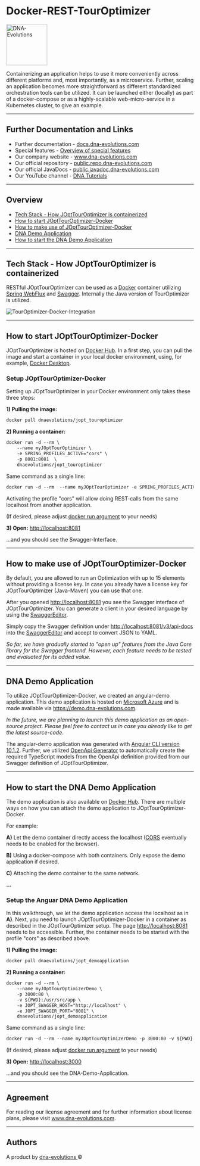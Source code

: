 # Docker-REST-TourOptimizer

<a href="https://dna-evolutions.com/" target="_blank"><img src="https://docs.dna-evolutions.com/indexres/dna-temp-logo.png" width="110"
title="DNA-Evolutions" alt="DNA-Evolutions"></a>

Containerizing an application helps to use it more conveniently across different platforms and, most importantly, as a microservice. 
Further, scaling an application becomes more straightforward as different standardized orchestration tools can be utilized. It can be launched either (locally) as part of a docker-compose or as a highly-scalable web-micro-service in a Kubernetes cluster, to give an example.

---

## Further Documentation and Links

- Further documentation 	- <a href="https://docs.dna-evolutions.com" target="_blank">docs.dna-evolutions.com</a>
- Special features 	- <a href="https://docs.dna-evolutions.com/overview_docs/special_features/Special_Features.html" target="_blank">Overview of special features</a>
- Our company website 	- <a href="https://www.dna-evolutions.com" target="_blank">www.dna-evolutions.com</a>
- Our official repository 	- <a href="https://public.repo.dna-evolutions.com" target="_blank">public.repo.dna-evolutions.com</a>
- Our official JavaDocs 		- <a href="https://public.javadoc.dna-evolutions.com" target="_blank">public.javadoc.dna-evolutions.com</a>
- Our YouTube channel - <a href="https://www.youtube.com/channel/UCzfZjJLp5Rrk7U2UKsOf8Fw" target="_blank">DNA Tutorials</a>

---

## Overview

* [Tech Stack - How JOptTourOptimizer is containerized](#tech-stack-how-jopttouroptimizer-is-containerized)
* [How to start JOptTourOptimizer-Docker](#how-to-start-jopttouroptimizer-docker)
* [How to make use of JOptTourOptimizer-Docker](#how-to-make-use-of-jopttouroptimizer-docker)
* [DNA Demo Application](#dna-demo-application)
* [How to start the DNA Demo Application](#how-to-start-the-dna-demo-application)

---

## Tech Stack - How JOptTourOptimizer is containerized
RESTful JOptTourOptimizer can be used as a <a href="https://en.wikipedia.org/wiki/Docker_software" target="_blank">Docker</a> container utilizing <a href="https://docs.spring.io/spring/docs/current/spring-framework-reference/web-reactive.html" target="_blank">Spring WebFlux</a> and <a href="https://swagger.io/" target="_blank">Swagger</a>. Internally the Java version of TourOptimizer is utilized.

![TourOptimizer-Docker-Integration](https://docs.dna-evolutions.com/rest/touroptimizer/res/touroptimizer-cloud-integration-highres.svg)

---

## How to start JOptTourOptimizer-Docker
JOptTourOptimizer is hosted on <a href="https://hub.docker.com/r/dnaevolutions/jopt_touroptimizer" target="_blank">Docker Hub</a>. In a first step, you can pull the image and start a container in your local docker environment, using, for example, <a href="https://docs.docker.com/desktop/" target="_blank">Docker Desktop</a>.

### Setup JOptTourOptimizer-Docker

Setting up JOptTourOptimizer in your Docker environment only takes these three steps:

**1) Pulling the image:**

```xml
docker pull dnaevolutions/jopt_touroptimizer
```

**2) Running a container:**

```xml
docker run -d --rm \
 	--name myJOptTourOptimizer \
 	-e SPRING_PROFILES_ACTIVE="cors" \
 	-p 8081:8081  \
 	dnaevolutions/jopt_touroptimizer
```


Same command as a single line:

```xml
docker run -d --rm  --name myJOptTourOptimizer -e SPRING_PROFILES_ACTIVE="cors" -p 8081:8081  dnaevolutions/jopt_touroptimizer
```

Activating the profile "cors" will allow doing REST-calls from the same localhost from another application.

(If desired, please adjust <a href="https://docs.docker.com/engine/reference/run/" target="_blank">docker run argument</a> to your needs)


**3) Open:** <a href="http://localhost:8081" target="_blank">http://localhost:8081</a>

...and you should see the Swagger-Interface.

---

## How to make use of JOptTourOptimizer-Docker

By default, you are allowed to run an Optimization with up to 15 elements without providing a license key. In case you already have a license key for JOptTourOptimizer (Java-Maven) you can use that one.

After you opened <a href="http://localhost:8081" target="_blank">http://localhost:8081</a> you see the Swagger interface of JOptTourOptimizer. You can generate a client in your desired language by using the <a href="https://editor.swagger.io/" target="_blank">SwaggerEditor</a>.

Simply copy the Swagger definition under <a href="http://localhost:8081/v3/api-docs" target="_blank">http://localhost:8081/v3/api-docs</a> into the <a href="https://editor.swagger.io/" target="_blank">SwaggerEditor</a> and accept to convert JSON to YAML.

_So far, we have gradually started to "open up" features from the Java Core library for the Swagger frontend. However, each feature needs to be tested and evaluated for its added value._

---

## DNA Demo Application

To utilize JOptTourOptimizer-Docker, we created an angular-demo application. This demo application is hosted on <a href="https://azure.microsoft.com/" target="_blank">Microsoft Azure</a> and is made available via <a href="https://demo.dna-evolutions.com/" target="_blank">https://demo.dna-evolutions.com</a>. 

_In the future, we are planning to launch this demo application as an open-source project. Please feel free to contact us in case you already like to get the latest source-code._

The angular-demo application was generated with <a href="https://github.com/angular/angular-cli" target="_blank">Angular CLI version 10.1.2</a>. Further, we utilized <a href="https://github.com/OpenAPITools/openapi-generator" target="_blank">OpenApi Generator</a> to automatically create the required TypeScript models from the OpenApi definition provided from our Swagger definition of JOptTourOptimizer.

---

## How to start the DNA Demo Application

The demo application is also available on <a href="https://hub.docker.com/r/dnaevolutions/jopt_demoapplication" target="_blank">Docker Hub</a>. There are multiple ways on how you can attach the demo application to JOptTourOptimizer-Docker.

For example:

**A)** Let the demo container directly access the localhost (<a href="https://de.wikipedia.org/wiki/Cross-Origin_Resource_Sharing" target="_blank">CORS</a> eventually needs to be enabled for the browser).

**B)** Using a docker-compose with both containers. Only expose the demo application if desired.

**C)** Attaching the demo container to the same network.

**...**

### Setup the Anguar DNA Demo Application

In this walkthrough, we let the demo application access the localhost as in **A)**. Next, you need to launch JOptTourOptimizer-Docker in a container as described in the JOptTourOptimizer setup. The page <a href ="http://localhost:8081 " target ="_blank ">http://localhost:8081</a> needs to be accessible. Further, the container needs to be started with the profile "cors" as described above.

**1) Pulling the image:**

```xml
docker pull dnaevolutions/jopt_demoapplication
```

**2) Running a container:**

```xml
docker run -d --rm \
	--name myJOptTourOptimizerDemo \
	-p 3000:80 \
	-v ${PWD}:/usr/src/app \
	-e JOPT_SWAGGER_HOST="http://localhost" \
	-e JOPT_SWAGGER_PORT="8081" \
	dnaevolutions/jopt_demoapplication
```


Same command as a single line:

```xml
docker run -d --rm --name myJOptTourOptimizerDemo -p 3000:80 -v ${PWD}:/usr/src/app -e JOPT_SWAGGER_HOST="http://localhost" -e JOPT_SWAGGER_PORT="8081" dnaevolutions/jopt_demoapplication
```

(If desired, please adjust <a href="https://docs.docker.com/engine/reference/run/" target="_blank">docker run argument</a> to your needs)


**3) Open:** <a href="http://localhost:3000" target="_blank">http://localhost:3000</a>

...and you should see the DNA-Demo-Application.


---

## Agreement
For reading our license agreement and for further information about license plans, please visit <a href="https://www.dna-evolutions.com" target="_blank">www.dna-evolutions.com</a>.

--- 

## Authors
A product by [dna-evolutions ](https://www.dna-evolutions.com)&copy;





